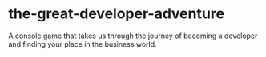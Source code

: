 # the-great-developer-adventure
A console game that takes us through the journey of becoming a developer and finding your place in the business world.
